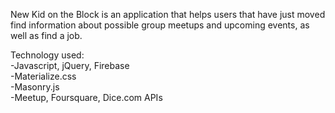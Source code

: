 New Kid on the Block is an application that helps users that have just moved find information about possible group meetups and upcoming events, as well as find a job.

Technology used: \
-Javascript, jQuery, Firebase \
-Materialize.css \
-Masonry.js \
-Meetup, Foursquare, Dice.com APIs
